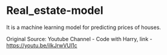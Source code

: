 # Real_estate-model
It is a machine learning model for predicting prices of houses.

Original Source:
    Youtube Channel - Code with Harry,
    link - https://youtu.be/iIkJrwVUl1c
